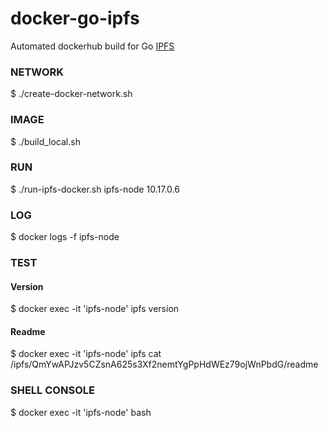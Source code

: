 # docker-go-ipfs
Automated dockerhub build for Go [IPFS](http://ipfs.io)

### NETWORK
$ ./create-docker-network.sh 

### IMAGE
$ ./build_local.sh 

### RUN
$ ./run-ipfs-docker.sh ipfs-node 10.17.0.6<br>

### LOG
$ docker logs -f ipfs-node  

### TEST
#### Version
$ docker exec -it 'ipfs-node' ipfs version
#### Readme
$ docker exec -it 'ipfs-node' ipfs cat /ipfs/QmYwAPJzv5CZsnA625s3Xf2nemtYgPpHdWEz79ojWnPbdG/readme

### SHELL CONSOLE
$ docker exec -it 'ipfs-node' bash
